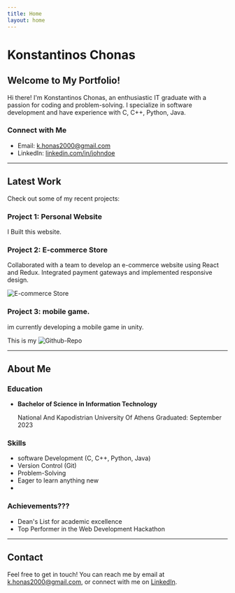 ```yaml
---
title: Home
layout: home
---
```


# Konstantinos Chonas

<!--![Profile Picture](profile.jpg)-->

## Welcome to My Portfolio!

Hi there! I'm Konstantinos Chonas, an enthusiastic IT graduate with a passion for coding and problem-solving. I specialize in software development and have experience with C, C++, Python, Java.

### Connect with Me

- Email: k.honas2000@gmail.com
- LinkedIn: [linkedin.com/in/johndoe](https://www.linkedin.com/in/johndoe)

---

## Latest Work

Check out some of my recent projects:

### Project 1: Personal Website

I Built this website.

### Project 2: E-commerce Store

Collaborated with a team to develop an e-commerce website using React and Redux. Integrated payment gateways and implemented responsive design.

![E-commerce Store](ecommerce.jpg)


### Project 3: mobile game.

im currently developing a mobile game in unity.

This is my ![Github-Repo](https://github.com/KonstantinosChonas/ThroughTheLines)

---

## About Me

### Education

- **Bachelor of Science in Information Technology**
  
  National And Kapodistrian University Of Athens
  Graduated: September 2023

### Skills

- software Development (C, C++, Python, Java)
- Version Control (Git)
- Problem-Solving
- Eager to learn anything new
- 
### Achievements???

- Dean's List for academic excellence
- Top Performer in the Web Development Hackathon

---

## Contact

Feel free to get in touch! You can reach me by email at [k.honas2000@gmail.com](mailto:k.honas2000@gmail.com), or connect with me on [LinkedIn](https://www.linkedin.com/in/johndoe).


